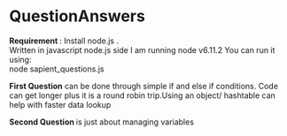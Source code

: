 # QuestionAnswers
<b>Requirement </b>: Install node.js . <br>
Written in javascript node.js side
I am running node v6.11.2
You can run it using:<br> 
node sapient_questions.js

<b>First Question</b> can be done through simple if and else if conditions. Code can get longer plus it is a round robin trip.Using an object/ hashtable can help with faster data lookup

<b> Second Question </b> is just about managing variables
